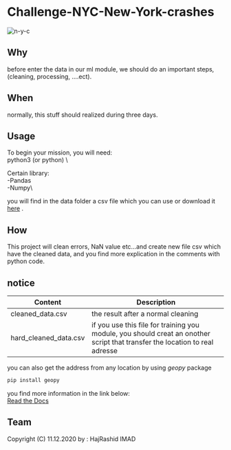 # Challenge-NYC-New-York-crashes
![n-y-c](https://dataladder.com/wp-content/uploads/2020/03/data-cleaning-tool.jpg)

## Why
before enter the data in our ml module, we should do an important steps, (cleaning,  processing, ....ect).
## When
normally, this stuff should realized during three days.
## Usage
To begin your mission, you will need:\
python3 (or python)
\

Certain library:\
-Pandas\
-Numpy\

you will find in the data folder a csv file which you can use or download it [here](https://data.cityofnewyork.us/Public-Safety/Motor-Vehicle-Collisions-Crashes/h9gi-nx95) .

## How
 This project will clean errors, NaN value etc...and create new file csv which have the cleaned data, and you find more explication in the comments with python code.

 ## notice
 
 | Content | Description |
 |---|---|
 cleaned_data.csv| the result after a normal cleaning
 hard_cleaned_data.csv| if you use this file for training you module, you should creat an onother script that transfer the location to real adresse
you can also get the address from any location by using *geopy* package

```bash
pip install geopy
```
you find more information in the link below:\
[Read the Docs](https://geopy.readthedocs.io/en/latest/)


## Team
Copyright (C) 11.12.2020 by : HajRashid IMAD
